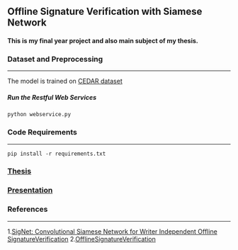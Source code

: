 ## Offline Signature Verification with Siamese Network

#### This is my final year project and also main subject of my thesis. 

### Dataset and Preprocessing 
____
The model is trained on [CEDAR dataset](http://www.cedar.buffalo.edu/NIJ/data/signatures.rar )

##### Run the Restful Web Services

```
python webservice.py
```




### Code Requirements 
---------------
```
pip install -r requirements.txt
```






### [Thesis](https://github.com/CantOkan/ENG402_Final_Year_Project/files/4841294/CAN.OKAN.TASKIRAN100042773.pdf)

### [Presentation](https://github.com/CantOkan/ENG402_Final_Year_Project/files/4841293/CanOkanTaskiran_2.Sunum.pdf)




### References
---------------------------
1.[SigNet: Convolutional Siamese Network for Writer Independent Offline SignatureVerification](https://arxiv.org/pdf/1707.02131.pdf)
2.[OfflineSignatureVerification](https://github.com/Aftaab99/OfflineSignatureVerification)
